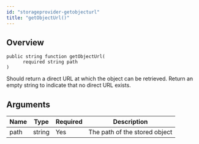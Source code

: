 ```yaml
---
id: "storageprovider-getobjecturl"
title: "getObjectUrl()"
---
```



## Overview




```luceescript
public string function getObjectUrl(
      required string path
)
```

Should return a direct URL at which the object can be retrieved.
Return an empty string to indicate that no direct URL exists.

## Arguments


<div class="table-responsive"><table class="table"><thead><tr><th>Name</th><th>Type</th><th>Required</th><th>Description</th></tr></thead><tbody><tr><td>path</td><td>string</td><td>Yes</td><td>The path of the stored object</td></tr></tbody></table></div>